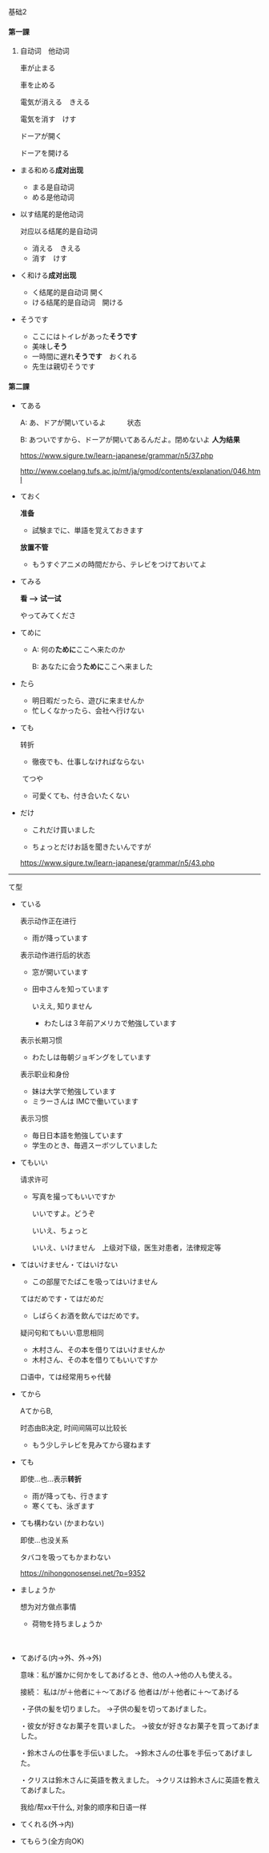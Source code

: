 基础2

#### 第一課

1. 自动词　他动词

   車が止まる　

   車を止める

   電気が消える　きえる

   電気を消す　けす

   ドーアが開く

   ドーアを開ける

* まる和める**成对出现**
  * まる是自动词
  * める是他动词

* 以す结尾的是他动词

  对应以る结尾的是自动词

  * 消える　きえる
  * 消す　けす

* く和ける**成对出现**
  * く结尾的是自动词    開く
  * ける结尾的是自动词　開ける

* そうです
  * ここにはトイレがあった**そうです**
  * 美味し**そう**
  * 一時間に遅れ**そうです**　おくれる
  * 先生は親切そうです

#### 第二課

* てある

  A: あ、ドアが開いているよ　　　状态

  B: あついですから、ドーアが開いてあるんだよ。閉めないよ         **人为结果**

  https://www.sigure.tw/learn-japanese/grammar/n5/37.php

  http://www.coelang.tufs.ac.jp/mt/ja/gmod/contents/explanation/046.html

* ておく

     **准备**

  * 試験までに、単語を覚えておきます

  **放置不管**

  * もうすぐアニメの時間だから、テレビをつけておいてよ

* てみる

  **看 --> 试一试**

  やってみてくださ

* てめに

  * A: 何の**ために**ここへ来たのか

    B: あなたに会う**ために**ここへ来ました

* たら
  * 明日暇だったら、遊びに来ませんか
  * 忙しくなかったら、会社へ行けない

* ても

     转折

  * 徹夜でも、仕事しなければならない

  ​       てつや

  * 可愛くても、付き合いたくない

* だけ

  * これだけ買いました

  * ちょっとだけお話を聞きたいんですが

  https://www.sigure.tw/learn-japanese/grammar/n5/43.php























------



て型

* ている

  表示动作正在进行

  * 雨が降っています

  表示动作进行后的状态

   * 窓が開いています

   * 田中さんを知っています

     いええ, 知りません

     * わたしは３年前アメリカで勉強しています

  表示长期习惯

  *  わたしは毎朝ジョギングをしています

  表示职业和身份

  * 妹は大学で勉強しています
  * ミラーさんは IMCで働いています

  表示习惯

  * 毎日日本語を勉強しています
  * 学生のとき、毎週スーボツしていました

* てもいい

  请求许可

  * 写真を撮ってもいいですか

    いいですよ。どうぞ

    いいえ、ちょっと

    いいえ、いけません　上级对下级，医生对患者，法律规定等

* てはいけません・てはいけない

  * この部屋でたばこを吸ってはいけません

  てはだめです・てはだめだ

  *  しばらくお酒を飲んではだめです。

  疑问句和てもいい意思相同

  * 木村さん、その本を借りてはいけませんか
  * 木村さん、その本を借りてもいいですか

  口语中，ては经常用ちゃ代替

* てから

  AてからB, 

  时态由B决定, 时间间隔可以比较长

  * もう少しテレビを見みてから寝ねます

* ても

  即使...也...表示**转折**

  * 雨が降っても、行きます
  * 寒くても、泳ぎます

* ても構わない (かまわない)

  即使...也没关系

  タバコを吸ってもかまわない

  https://nihongonosensei.net/?p=9352

* ましょうか

  想为对方做点事情

  * 荷物を持ちましょうか

  

　

* てあげる(内→外、外→外)

  意味：私が誰かに何かをしてあげるとき、他の人→他の人も使える。

  接続：
  私は/が＋他者に＋〜てあげる
  他者は/が＋他者に＋〜てあげる

  ・子供の髪を切りました。
  →子供の髪を切ってあげました。

  ・彼女が好きなお菓子を買いました。
  →彼女が好きなお菓子を買ってあげました。

  ・鈴木さんの仕事を手伝いました。
  →鈴木さんの仕事を手伝ってあげました。

  ・クリスは鈴木さんに英語を教えました。
  →クリスは鈴木さんに英語を教えてあげました。

  

  我给/帮xx干什么, 对象的顺序和日语一样

* てくれる(外→内)

* てもらう(全方向OK)





